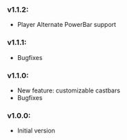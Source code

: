 ### v1.1.2:

  * Player Alternate PowerBar support 

### v1.1.1:

  * Bugfixes

### v1.1.0:

  * New feature: customizable castbars
  * Bugfixes

### v1.0.0:

  * Initial version
